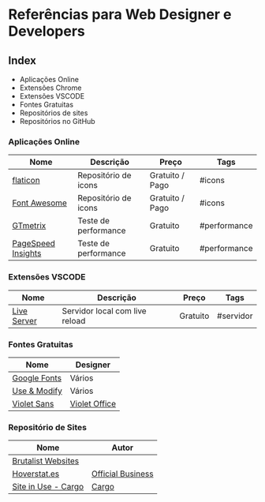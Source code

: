 # Referências para Web Designer e Developers

## Index

- Aplicações Online
- Extensões Chrome
- Extensões VSCODE
- Fontes Gratuitas
- Repositórios de sites
- Repositórios no GitHub

### Aplicações Online
Nome | Descrição | Preço | Tags
--- | ---  | --- | --- 
[flaticon](https://www.flaticon.com/) | Repositório de icons| Gratuito / Pago | #icons
[Font Awesome](https://fontawesome.com/) | Repositório de icons| Gratuito / Pago | #icons
[GTmetrix](https://gtmetrix.com/) | Teste de performance | Gratuito | #performance
[PageSpeed Insights](https://developers.google.com/speed/pagespeed/insights/?hl=pt-PT) | Teste de performance | Gratuito | #performance


### Extensões VSCODE
Nome | Descrição | Preço | Tags
--- | ---  | --- | ---
[Live Server](https://marketplace.visualstudio.com/items?itemName=ritwickdey.LiveServer) | Servidor local com live reload  | Gratuito | #servidor


### Fontes Gratuitas
Nome | Designer 
--- | --- 
[Google Fonts](https://fonts.google.com/) | Vários 
[Use & Modify](https://usemodify.com/) | Vários
[Violet Sans](https://github.com/violetoffice/violet_sans) | [Violet Office](https://violetoffice.com/)

### Repositório de Sites
Nome | Autor
--- | --- 
[Brutalist Websites](https://brutalistwebsites.com/) |
[Hoverstat.es](https://www.hoverstat.es/) | [Official Business](https://www.official.business/)
[Site in Use - Cargo](https://cargo.site/Selections) | [Cargo](https://cargo.site/)


